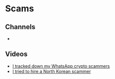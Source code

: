 # Scams

## Channels

- []()

## Videos

- [I tracked down my WhatsApp crypto scammers](https://www.youtube.com/watch?v=1QhMqoTNSl8)
- [I tried to hire a North Korean scammer](https://www.youtube.com/watch?v=Y7x0gvfFa0Q)
